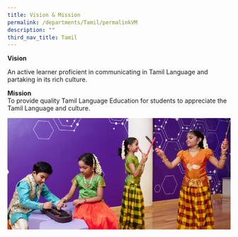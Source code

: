 ```yaml
---
title: Vision & Mission
permalink: /departments/Tamil/permalinkVM
description: ""
third_nav_title: Tamil
---
```

<p><strong>Vision</strong></p>
<div>
<p>An active learner proficient in communicating in Tamil Language and partaking in its rich culture.</p>
<p><strong>Mission<br /></strong>To provide quality Tamil Language Education for students to appreciate the Tamil Language and culture.</p>
</div>

![](/images/TLDeptBanner%20(1).jpg)